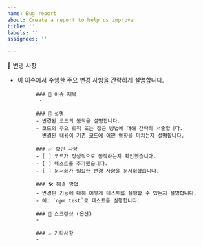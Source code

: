 ```yaml
---
name: Bug report
about: Create a report to help us improve
title: ''
labels: ''
assignees: ''

---
```


📢 변경 사항
- 이 이슈에서 수행한 주요 변경 사항을 간략하게 설명합니다.

            ### 🔧 이슈 제목
             - 

            ### 📝 설명
            - 변경된 코드의 동작을 설명합니다.
            - 코드의 주요 로직 또는 접근 방법에 대해 간략히 서술합니다.
            - 변경된 내용이 기존 코드에 어떤 영향을 미치는지 설명합니다.

            ### ✅ 확인 사항
            - [ ] 코드가 정상적으로 동작하는지 확인했습니다.
            - [ ] 테스트를 추가했습니다.
            - [ ] 문서화가 필요한 변경 사항을 문서화했습니다.

            ### 🛠️ 해결 방법
            - 변경된 기능에 대해 어떻게 테스트를 실행할 수 있는지 설명합니다.
            - 예: `npm test`로 테스트를 실행합니다.

            ### 📸 스크린샷 (옵션)
            - 

            ### ⚠️ 기타사항
            -
